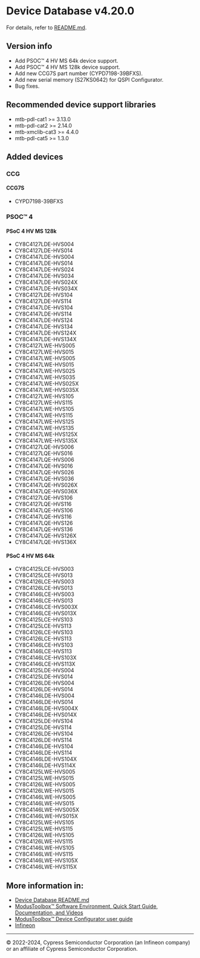 # Device Database v4.20.0
For details, refer to [README.md](./README.md).

## Version info
* Add PSOC™ 4 HV MS 64k device support.
* Add PSOC™ 4 HV MS 128k device support.
* Add new CCG7S part number (CYPD7198-39BFXS).
* Add new serial memory (S27KS0642) for QSPI Configurator.
* Bug fixes.

## Recommended device support libraries
* mtb-pdl-cat1 >= 3.13.0
* mtb-pdl-cat2 >= 2.14.0
* mtb-xmclib-cat3 >= 4.4.0
* mtb-pdl-cat5 >= 1.3.0

## Added devices
### CCG
#### CCG7S
* CYPD7198-39BFXS

### PSOC™ 4
#### PSoC 4 HV MS 128k
* CY8C4127LDE-HVS004
* CY8C4127LDE-HVS014
* CY8C4147LDE-HVS004
* CY8C4147LDE-HVS014
* CY8C4147LDE-HVS024
* CY8C4147LDE-HVS034
* CY8C4147LDE-HVS024X
* CY8C4147LDE-HVS034X
* CY8C4127LDE-HVS104
* CY8C4127LDE-HVS114
* CY8C4147LDE-HVS104
* CY8C4147LDE-HVS114
* CY8C4147LDE-HVS124
* CY8C4147LDE-HVS134
* CY8C4147LDE-HVS124X
* CY8C4147LDE-HVS134X
* CY8C4127LWE-HVS005
* CY8C4127LWE-HVS015
* CY8C4147LWE-HVS005
* CY8C4147LWE-HVS015
* CY8C4147LWE-HVS025
* CY8C4147LWE-HVS035
* CY8C4147LWE-HVS025X
* CY8C4147LWE-HVS035X
* CY8C4127LWE-HVS105
* CY8C4127LWE-HVS115
* CY8C4147LWE-HVS105
* CY8C4147LWE-HVS115
* CY8C4147LWE-HVS125
* CY8C4147LWE-HVS135
* CY8C4147LWE-HVS125X
* CY8C4147LWE-HVS135X
* CY8C4127LQE-HVS006
* CY8C4127LQE-HVS016
* CY8C4147LQE-HVS006
* CY8C4147LQE-HVS016
* CY8C4147LQE-HVS026
* CY8C4147LQE-HVS036
* CY8C4147LQE-HVS026X
* CY8C4147LQE-HVS036X
* CY8C4127LQE-HVS106
* CY8C4127LQE-HVS116
* CY8C4147LQE-HVS106
* CY8C4147LQE-HVS116
* CY8C4147LQE-HVS126
* CY8C4147LQE-HVS136
* CY8C4147LQE-HVS126X
* CY8C4147LQE-HVS136X

#### PSoC 4 HV MS 64k
* CY8C4125LCE-HVS003
* CY8C4125LCE-HVS013
* CY8C4126LCE-HVS003
* CY8C4126LCE-HVS013
* CY8C4146LCE-HVS003
* CY8C4146LCE-HVS013
* CY8C4146LCE-HVS003X
* CY8C4146LCE-HVS013X
* CY8C4125LCE-HVS103
* CY8C4125LCE-HVS113
* CY8C4126LCE-HVS103
* CY8C4126LCE-HVS113
* CY8C4146LCE-HVS103
* CY8C4146LCE-HVS113
* CY8C4146LCE-HVS103X
* CY8C4146LCE-HVS113X
* CY8C4125LDE-HVS004
* CY8C4125LDE-HVS014
* CY8C4126LDE-HVS004
* CY8C4126LDE-HVS014
* CY8C4146LDE-HVS004
* CY8C4146LDE-HVS014
* CY8C4146LDE-HVS004X
* CY8C4146LDE-HVS014X
* CY8C4125LDE-HVS104
* CY8C4125LDE-HVS114
* CY8C4126LDE-HVS104
* CY8C4126LDE-HVS114
* CY8C4146LDE-HVS104
* CY8C4146LDE-HVS114
* CY8C4146LDE-HVS104X
* CY8C4146LDE-HVS114X
* CY8C4125LWE-HVS005
* CY8C4125LWE-HVS015
* CY8C4126LWE-HVS005
* CY8C4126LWE-HVS015
* CY8C4146LWE-HVS005
* CY8C4146LWE-HVS015
* CY8C4146LWE-HVS005X
* CY8C4146LWE-HVS015X
* CY8C4125LWE-HVS105
* CY8C4125LWE-HVS115
* CY8C4126LWE-HVS105
* CY8C4126LWE-HVS115
* CY8C4146LWE-HVS105
* CY8C4146LWE-HVS115
* CY8C4146LWE-HVS105X
* CY8C4146LWE-HVS115X



## More information in:
* [Device Database README.md](./README.md)
* [ModusToolbox™ Software Environment, Quick Start Guide, Documentation, and Videos](https://www.infineon.com/cms/en/design-support/tools/sdk/modustoolbox-software)
* [ModusToolbox™ Device Configurator user guide](https://www.infineon.com/ModusToolboxDeviceConfig)
* [Infineon](https://www.infineon.com)

---
© 2022-2024, Cypress Semiconductor Corporation (an Infineon company) or an affiliate of Cypress Semiconductor Corporation.
